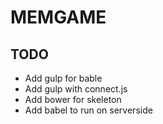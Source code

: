 MEMGAME
=======

TODO
----
- Add gulp for bable
- Add gulp with connect.js
- Add bower for skeleton
- Add babel to run on serverside
